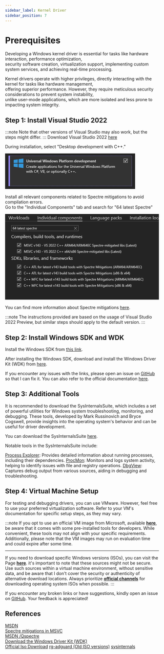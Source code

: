 ```yaml
---
sidebar_label: Kernel Driver
sidebar_position: 7
---
```


# Prerequisites

Developing a Windows kernel driver is essential for tasks like hardware interaction, performance optimization,  
security software creation, virtualization support, implementing custom system services, and achieving real-time processing.

Kernel drivers operate with higher privileges, directly interacting with the kernel for tasks like hardware management,  
offering superior performance. However, they require meticulous security considerations to prevent system instability,  
unlike user-mode applications, which are more isolated and less prone to impacting system integrity.

## Step 1: Install Visual Studio 2022

:::note
Note that other versions of Visual Studio may also work, but the steps might differ.
:::
Download Visual Studio 2022 [here](https://visualstudio.microsoft.com/de/)

During installation, select "Desktop development with C++."

![Desktop development with C++ in visual studio installer](../../../static/img/windows/kernel/intro/setup_QaWAYCosDU.png)

Install all relevant components related to Spectre mitigations to avoid compilation errors.  
Go to the "Individual Components" tab and search for "64 latest Spectre"

![Individual Components 64 latest spectre](../../../static/img/windows/kernel/intro/setup_nPCCWZdr43.png)

You can find more information about Spectre mitigations [here](https://devblogs.microsoft.com/cppblog/spectre-mitigations-in-msvc/).

:::note
The instructions provided are based on the usage of Visual Studio 2022 Preview, but similar steps should apply to the default version.
:::

## Step 2: Install Windows SDK and WDK

Install the Windows SDK from [this link](https://developer.microsoft.com/ja-jp/windows/downloads/windows-sdk/).

After installing the Windows SDK, download and install the Windows Driver Kit (WDK) from [here](https://download.microsoft.com/download/7/b/f/7bfc8dbe-00cb-47de-b856-70e696ef4f46/wdk/wdksetup.exe).

If you encounter any issues with the links, please open an issue on [GitHub](https://github.com/Arteiii/arteiii.github.io/issues/new) so that I can fix it. You can also refer to the official documentation [here](https://learn.microsoft.com/ja-jp/windows-hardware/drivers/download-the-wdk).

## Step 3: Additional Tools

It is recommended to download the SysInternalsSuite, which includes a set of powerful utilities for Windows system troubleshooting, monitoring, and debugging. These tools, developed by Mark Russinovich and Bryce Cogswell, provide insights into the operating system's behavior and can be useful for driver development.

You can download the SysInternalsSuite [here](https://learn.microsoft.com/ja-jp/sysinternals/downloads/sysinternals-suite).

Notable tools in the SysInternalsSuite include:

[Process Explorer](https://learn.microsoft.com/en-us/sysinternals/downloads/process-explorer): Provides detailed information about running processes, including their dependencies.
[ProcMon](https://learn.microsoft.com/en-us/sysinternals/downloads/procmon): Monitors and logs system activity, helping to identify issues with file and registry operations.
[DbgView](https://learn.microsoft.com/en-us/sysinternals/downloads/debugview): Captures debug output from various sources, aiding in debugging and troubleshooting.

## Step 4: Virtual Machine Setup

For testing and debugging drivers, you can use VMware. However, feel free to use your preferred virtualization software. Refer to your VM's documentation for specific setup steps, as they may vary.

:::note
If you opt to use an official VM image from Microsoft, available [**here**](https://developer.microsoft.com/en-us/windows/downloads/virtual-machines/), be aware that it comes with some pre-installed tools for developers. While convenient, these tools may not align with your specific requirements. Additionally, please note that the VM images may run on evaluation time and could expire after some time.

---

If you need to download specific Windows versions (ISOs), you can visit the Page [**here**](https://files.rg-adguard.net/version/f0bd8307-d897-ef77-dbd6-216fefbe94c5). it's important to note that these sources might not be secure. Use such sources within a virtual machine environment, without sensitive data, and be aware that I don't cover the security or authenticity of alternative download locations. Always prioritize [**official channels**](https://www.microsoft.com/ja-jp/software-download/windows10) for downloading operating system ISOs when possible.
:::

If you encounter any broken links or have suggestions, kindly open an issue on [GitHub](https://github.com/Arteiii/arteiii.github.io/issues/new). Your feedback is appreciated!

## References

[MSDN](https://learn.microsoft.com/en-us/windows-hardware/drivers/download-the-wdk)  
[Spectre mitigations in MSVC](https://devblogs.microsoft.com/cppblog/spectre-mitigations-in-msvc/)  
[MSDN /Qspectre](https://learn.microsoft.com/en-us/cpp/build/reference/qspectre)  
[Download the Windows Driver Kit (WDK)](https://learn.microsoft.com/en-us/windows-hardware/drivers/download-the-wdk)  
[Official Iso Download](https://www.microsoft.com/ja-jp/software-download/windows10)
[rg-adguard (Old ISO versions)](https://files.rg-adguard.net/version/f0bd8307-d897-ef77-dbd6-216fefbe94c5)
[sysinternals](https://learn.microsoft.com/ja-jp/sysinternals)
